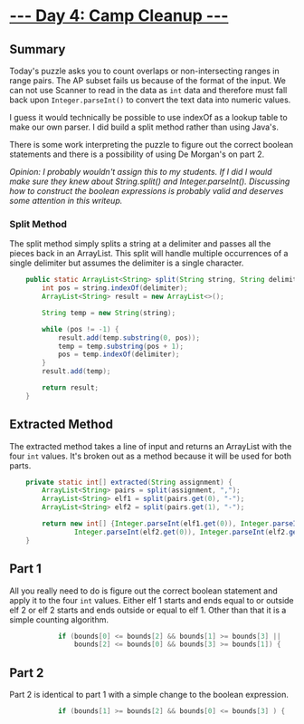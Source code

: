 # [--- Day 4: Camp Cleanup ---](https://adventofcode.com/2022/day/4)

## Summary

Today's puzzle asks you to count overlaps or non-intersecting ranges in range pairs. The AP subset fails us because of the format of the input. We can not use Scanner to read in the data as `int` data and therefore must fall back upon ```Integer.parseInt()``` to convert the text data into numeric values.

I guess it would technically be possible to use indexOf as a lookup table to make our own parser. I did build a split method rather than using Java's.

There is some work interpreting the puzzle to figure out the correct boolean statements and there is a possibility of using De Morgan's on part 2.

_Opinion: I probably wouldn't assign this to my students. If I did I would make sure they knew about String.split() and Integer.parseInt(). Discussing how to construct the boolean expressions is probably valid and deserves some attention in this writeup._

### Split Method
The split method simply splits a string at a delimiter and passes all the pieces back in an ArrayList. This split will handle multiple occurrences of a single delimiter but assumes the delimiter is a single character.

```java
    public static ArrayList<String> split(String string, String delimiter) {
        int pos = string.indexOf(delimiter);
        ArrayList<String> result = new ArrayList<>();

        String temp = new String(string);

        while (pos != -1) {
            result.add(temp.substring(0, pos));
            temp = temp.substring(pos + 1);
            pos = temp.indexOf(delimiter);
        }
        result.add(temp);

        return result;
    }
```
## Extracted Method
The extracted method takes a line of input and returns an ArrayList with the four `int` values. It's broken out as a method because it will be used for both parts.
```java
    private static int[] extracted(String assignment) {
        ArrayList<String> pairs = split(assignment, ",");
        ArrayList<String> elf1 = split(pairs.get(0), "-");
        ArrayList<String> elf2 = split(pairs.get(1), "-");

        return new int[] {Integer.parseInt(elf1.get(0)), Integer.parseInt(elf1.get(1)),
                Integer.parseInt(elf2.get(0)), Integer.parseInt(elf2.get(1))};
    }
```

## Part 1
All you really need to do is figure out the correct boolean statement and apply it to the four `int` values. Either elf 1 starts and ends equal to or outside elf 2 or elf 2 starts and ends outside or equal to elf 1. Other than that it is a simple counting algorithm.
```java
            if (bounds[0] <= bounds[2] && bounds[1] >= bounds[3] ||
                bounds[2] <= bounds[0] && bounds[3] >= bounds[1]) {
```

## Part 2 
Part 2 is identical to part 1 with a simple change to the boolean expression.
```java
            if (bounds[1] >= bounds[2] && bounds[0] <= bounds[3] ) {
```